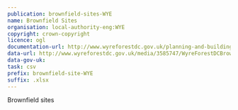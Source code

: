 ```yaml
---
publication: brownfield-sites-WYE
name: Brownfield Sites
organisation: local-authority-eng:WYE
copyright: crown-copyright
licence: ogl
documentation-url: http://www.wyreforestdc.gov.uk/planning-and-buildings/planning-policy/brownfield-land-register.aspx
data-url: http://www.wyreforestdc.gov.uk/media/3585747/WyreForestDCBrownfieldLandRegister2017-1-.xlsx
data-gov-uk: 
task: csv
prefix: brownfield-site-WYE
suffix: .xlsx
---
```


Brownfield sites

